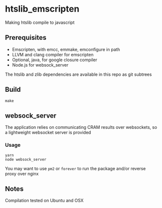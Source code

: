 # htslib_emscripten

Making htslib compile to javascript

## Prerequisites

- Emscripten, with emcc, emmake, emconfigure in path
- LLVM and clang compiler for emscripten
- Optional, java, for google closure compiler
- Node.js for websock_server

The htslib and zlib dependencies are available in this repo as git subtrees

## Build

    make

## websock_server

The application relies on communicating CRAM results over websockets, so a lightweight websocket server is provided

### Usage

    yarn
    node websock_server

You may want to use `pm2` or `forever` to run the package and/or reverse proxy over nginx

## Notes

Compilation tested on Ubuntu and OSX



